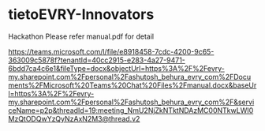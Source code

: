 # tietoEVRY-Innovators
Hackathon
Please refer manual.pdf for detail

https://teams.microsoft.com/l/file/e8918458-7cdc-4200-9c65-363009c5878f?tenantId=40cc2915-e283-4a27-9471-6bdd7ca4c6e1&fileType=docx&objectUrl=https%3A%2F%2Fevry-my.sharepoint.com%2Fpersonal%2Fashutosh_behura_evry_com%2FDocuments%2FMicrosoft%20Teams%20Chat%20Files%2Fmanual.docx&baseUrl=https%3A%2F%2Fevry-my.sharepoint.com%2Fpersonal%2Fashutosh_behura_evry_com%2F&serviceName=p2p&threadId=19:meeting_NmU2NjZkNTktNDAzMC00NTkwLWI0MzQtODQwYzQyNzAxN2M3@thread.v2
